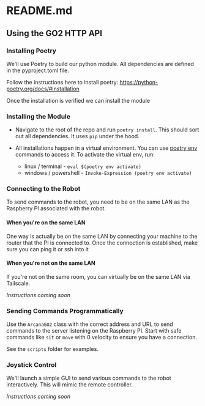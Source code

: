 # README.md

## Using the GO2 HTTP API

### Installing Poetry

We'll use Poetry to build our python module. All dependencies are defined in the pyproject.toml file. 

Follow the instructions here to install poetry:
https://python-poetry.org/docs/#installation

Once the installation is verified we can install the module

### Installing the Module

- Navigate to the root of the repo and run `poetry install`. This should sort out all dependencies. It uses `pip` under the hood.

- All installations happen in a virtual environment. You can use [poetry env](https://python-poetry.org/docs/cli/#env) commands to access it. To activate the virtual env, run:
  - linux / terminal - `eval $(poetry env activate)` 
  - windows / powershell - `Invoke-Expression (poetry env activate)`

### Connecting to the Robot

To send commands to the robot, you need to be on the same LAN as the Raspberry PI associated with the robot. 

#### When you're on the same LAN

One way is actually be on the same LAN by connecting your machine to the router that the PI is connected to.
Once the connection is established, make sure you can ping it or ssh into it

#### When you're not on the same LAN

If you're not on the same room, you can virtually be on the same LAN via Tailscale. 

_Instructions coming soon_

### Sending Commands Programmatically

Use the `ArcanaGO2` class with the correct address and URL to send commands to the server listening on the Raspberry PI. Start with safe commands like `sit` or `move` with 0 velocity to ensure you have a connection. 

See the `scripts` folder for examples.

### Joystick Control

We'll launch a simple GUI to send various commands to the robot interactively. This will mimic the remote controller. 

_Instructions coming soon_